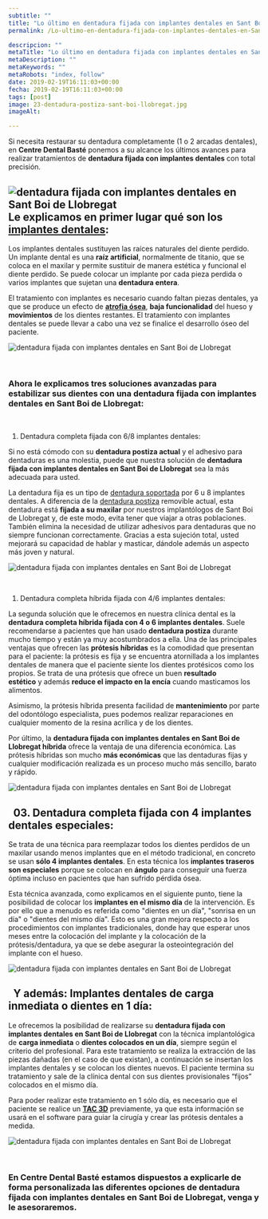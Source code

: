 ```yaml
---
subtitle: ""
title: "Lo último en dentadura fijada con implantes dentales en Sant Boi de Llobregat"
permalink: /Lo-ultimo-en-dentadura-fijada-con-implantes-dentales-en-Sant-Boi-de-Llobregat/

descripcion: ""
metaTitle: "Lo último en dentadura fijada con implantes dentales en Sant Boi de Llobregat"
metaDescription: ""
metaKeywords: ""
metaRobots: "index, follow"
date: 2019-02-19T16:11:03+00:00
fecha: 2019-02-19T16:11:03+00:00
tags: [post]
image: 23-dentadura-postiza-sant-boi-llobregat.jpg
imageAlt: 

---
```



Si necesita restaurar su dentadura completamente (1 o 2 arcadas dentales), en **Centre Dental Basté** ponemos a su alcance los últimos avances para realizar tratamientos de **dentadura fijada con implantes dentales** con total precisión.

![dentadura fijada con implantes dentales en Sant Boi de Llobregat](/assets/static/images/blog/blog-inner/dentadura-fijada-implantes.png)
Le explicamos en primer lugar qué son los [implantes dentales](#):
-

Los implantes dentales sustituyen las raíces naturales del diente perdido. Un implante dental es una **raíz artificial**, normalmente de titanio, que se coloca en el maxilar y permite sustituir de manera estética y funcional el diente perdido. Se puede colocar un implante por cada pieza perdida o varios implantes que sujetan una **dentadura entera**.

El tratamiento con implantes es necesario cuando faltan piezas dentales, ya que se produce un efecto de [**atrofia ósea**](http://www.vivirmasymejor.elmundo.es/sonrie/las-claves-de-la-perdida-osea-dental), **baja funcionalidad** del hueso y **movimientos** de los dientes restantes. El tratamiento con implantes dentales se puede llevar a cabo una vez se finalice el desarrollo óseo del paciente.

![dentadura fijada con implantes dentales en Sant Boi de Llobregat](/assets/static/images/blog/blog-inner/dentadura-implantes-dentales.jpg)

 
### Ahora le explicamos tres soluciones avanzadas para estabilizar sus dientes con una **dentadura fijada con implantes dentales en Sant Boi de Llobregat**:


 
01. Dentadura completa fijada con 6/8 implantes dentales:


Si no está cómodo con su **dentadura postiza actual** y el adhesivo para dentaduras es una molestia, puede que nuestra solución de **dentadura fijada con implantes dentales en Sant Boi de Llobregat** sea la más adecuada para usted.

La dentadura fija es un tipo de [dentadura soportada](https://es.wikipedia.org/wiki/Pr%C3%B3tesis_implantosoportada_(dental)) por 6 u 8 implantes dentales. A diferencia de la [dentadura postiza](https://medlineplus.gov/spanish/dentures.html) removible actual, esta dentadura está **fijada a su maxilar** por nuestros implantólogos de Sant Boi de Llobregat y, de este modo, evita tener que viajar a otras poblaciones. También elimina la necesidad de utilizar adhesivos para dentaduras que no siempre funcionan correctamente. Gracias a esta sujeción total, usted mejorará su capacidad de hablar y masticar, dándole además un aspecto más joven y natural.

![dentadura fijada con implantes dentales en Sant Boi de Llobregat](/assets/static/images/blog/blog-inner/dentadura-fijada-implantes-dentales.jpg)

 
1.  Dentadura completa híbrida fijada con 4/6 implantes dentales:


La segunda solución que le ofrecemos en nuestra clínica dental es la **dentadura completa híbrida fijada con 4 o 6 implantes dentales**. Suele recomendarse a pacientes que han usado **dentadura postiza** durante mucho tiempo y están ya muy acostumbrados a ella.
Una de las principales ventajas que ofrecen las **prótesis híbridas** es la comodidad que presentan para el paciente: la prótesis es fija y se encuentra atornillada a los implantes dentales de manera que el paciente siente los dientes protésicos como los propios.
Se trata de una prótesis que ofrece un buen **resultado estético** y además **reduce el impacto en la encía** cuando masticamos los alimentos.

Asimismo, la prótesis híbrida presenta facilidad de **mantenimiento** por parte del odontólogo especialista, pues podemos realizar reparaciones en cualquier momento de la resina acrílica y de los dientes.

Por último, la **dentadura fijada con implantes dentales en Sant Boi de Llobregat híbrida** ofrece la ventaja de una diferencia económica. Las prótesis híbridas son mucho **más económicas** que las dentaduras fijas y cualquier modificación realizada es un proceso mucho más sencillo, barato y rápido.

![dentadura fijada con implantes dentales en Sant Boi de Llobregat](/assets/static/images/blog/blog-inner/dentadura-fijada-implantes-hibrida.jpg)

 
03. Dentadura completa fijada con 4 implantes dentales especiales:
-

Se trata de una técnica para reemplazar todos los dientes perdidos de un maxilar usando menos implantes que en el método tradicional, en concreto se usan **sólo 4 implantes dentales**.
En esta técnica los **implantes traseros son especiales** porque se colocan en **ángulo** para conseguir una fuerza óptima incluso en pacientes que han sufrido pérdida ósea.

Esta técnica avanzada, como explicamos en el siguiente punto, tiene la posibilidad de colocar los **implantes en el mismo día** de la intervención. Es por ello que a menudo es referida como "dientes en un día", "sonrisa en un día" o "dientes del mismo día". Esto es una gran mejora respecto a los procedimientos con implantes tradicionales, donde hay que esperar unos meses entre la colocación del implante y la colocación de la prótesis/dentadura, ya que se debe asegurar la osteointegración del implante con el hueso.

![dentadura fijada con implantes dentales en Sant Boi de Llobregat](/assets/static/images/blog/blog-inner/dentadura-fijada-implantes-allonfour.jpg)

 
Y además: Implantes dentales de carga inmediata o dientes en 1 día:
--

Le ofrecemos la posibilidad de realizarse su **dentadura fijada con implantes dentales en Sant Boi de Llobregat** con la técnica implantológica de **carga inmediata** o **dientes colocados en un día**, siempre según el criterio del profesional.
Para este tratamiento se realiza la extracción de las piezas dañadas (en el caso de que existan), a continuación se insertan los implantes dentales y se colocan los dientes nuevos. El paciente termina su tratamiento y sale de la clínica dental con sus dientes provisionales “fijos” colocados en el mismo día.

Para poder realizar este tratamiento en 1 sólo día, es necesario que el paciente se realice un [**TAC 3D**](https://www.radiologyinfo.org/sp/info.cfm?pg=dentalconect) previamente, ya que esta información se usará en el software para guiar la cirugía y crear las prótesis dentales a medida.

![dentadura fijada con implantes dentales en Sant Boi de Llobregat](/assets/static/images/blog/blog-inner/dentadura-fijada-implantes-tac3d.jpg)

 
### En Centre Dental Basté estamos dispuestos a explicarle de forma personalizada las diferentes opciones de **dentadura fijada con implantes dentales en Sant Boi de Llobregat**, venga y le asesoraremos.



